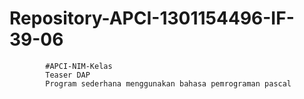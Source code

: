 # Repository-APCI-1301154496-IF-39-06
            #APCI-NIM-Kelas
            Teaser DAP
            Program sederhana menggunakan bahasa pemrograman pascal
